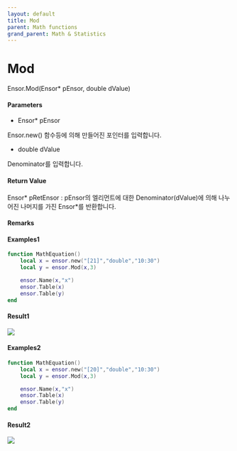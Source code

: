 ```yaml
---
layout: default
title: Mod
parent: Math functions
grand_parent: Math & Statistics
---
```


# Mod

Ensor.Mod\(Ensor\* pEnsor, double dValue\)

#### Parameters

* Ensor\* pEnsor

Ensor.new\(\) 함수등에 의해 만들어진 포인터를 입력합니다.

* double dValue

Denominator를 입력합니다.

#### Return Value

Ensor\* pRetEnsor : pEnsor의 엘리먼트에 대한 Denominator\(dValue\)에 의해 나누어진 나머지를 가진 Ensor\*를 반환합니다.

#### Remarks

#### Examples1

```lua
function MathEquation()
    local x = ensor.new("[21]","double","10:30")
    local y = ensor.Mod(x,3)

    ensor.Name(x,"x")
    ensor.Table(x)
    ensor.Table(y)
end
```

#### Result1

![](/MathAPI/ModResult.png)

#### Examples2

```lua
function MathEquation()
    local x = ensor.new("[20]","double","10:30")
    local y = ensor.Mod(x,3)

    ensor.Name(x,"x")
    ensor.Table(x)
    ensor.Table(y)
end
```

#### Result2

![](/MathAPI/ModResult2.png)

